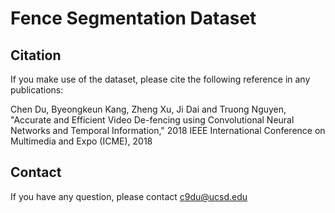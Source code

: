 # Fence Segmentation Dataset
## Citation

If you make use of the dataset, please cite the following reference in any publications:

Chen Du, Byeongkeun Kang, Zheng Xu, Ji Dai and Truong Nguyen, "Accurate and Efficient Video De-fencing using Convolutional Neural Networks and Temporal Information," 2018 IEEE International Conference on Multimedia and Expo (ICME), 2018


## Contact
If you have any question, please contact c9du@ucsd.edu
